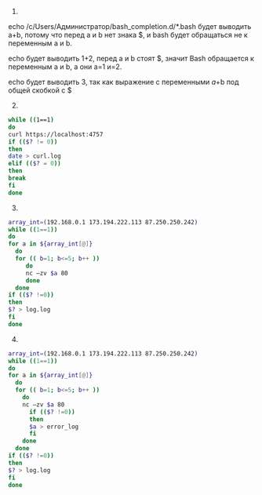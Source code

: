 1.
echo /c/Users/Администратор/bash_completion.d/*.bash будет выводить a+b, потому что перед a и b нет знака $, и bash будет обращаться не к переменным a и b.

echo  будет выводить 1+2, перед a и b стоят $, значит Bash обращается к переменным a и b, а они а=1 и=2.

echo  будет выводить 3, так как выражение с переменными $a+$b под общей скобкой с $

2.

```bash
while ((1==1)
do
curl https://localhost:4757
if (($? != 0))
then
date > curl.log
elif (($? = 0))
then
break
fi
done
```

3.
```bash
array_int=(192.168.0.1 173.194.222.113 87.250.250.242)
while ((1==1))
do
for a in ${array_int[@]}
  do
  for (( b=1; b<=5; b++ ))
     do
     nc –zv $a 80
     done
  done
if (($? !=0))
then
$? > log.log
fi
done
```
4.
```bash
array_int=(192.168.0.1 173.194.222.113 87.250.250.242)
while ((1==1))
do
for a in ${array_int[@]}
  do
  for (( b=1; b<=5; b++ ))         
    do   
    nc –zv $a 80
      if (($? !=0))
      then
      $a > error_log
      fi
    done
  done
if (($? !=0))
then
$? > log.log
fi
done
```
